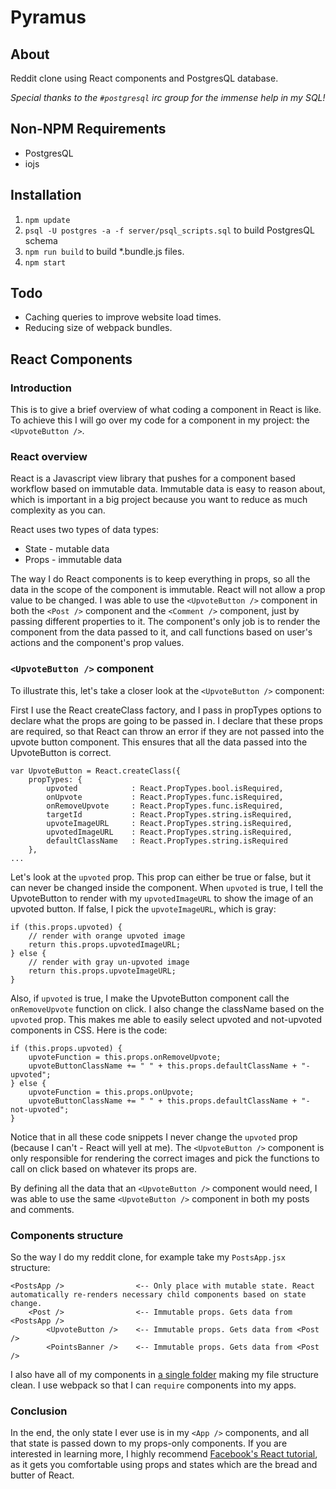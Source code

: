 # Pyramus
## About
Reddit clone using React components and PostgresQL database.

*Special thanks to the `#postgresql` irc group for the immense help in my SQL!*

## Non-NPM Requirements
* PostgresQL
* iojs

## Installation
1. `npm update`
2. `psql -U postgres -a -f server/psql_scripts.sql` to build PostgresQL schema
3. `npm run build` to build \*.bundle.js files.
4. `npm start`

## Todo

* Caching queries to improve website load times.
* Reducing size of webpack bundles.

## React Components

### Introduction
This is to give a brief overview of what coding a component in React is like. To achieve this I will go over my code for a component in my project: the `<UpvoteButton />`.

### React overview
React is a Javascript view library that pushes for a component based workflow based on immutable data. Immutable data is easy to reason about, which is important in a big project because you want to reduce as much complexity as you can.

React uses two types of data types:

* State - mutable data
* Props - immutable data

The way I do React components is to keep everything in props, so all the data in the scope of the component is immutable. React will not allow a prop value to be changed. I was able to use the `<UpvoteButton />` component in both the `<Post />` component and the `<Comment />` component, just by passing different properties to it. The component's only job is to render the component from the data passed to it, and call functions based on user's actions and the component's prop values.

### `<UpvoteButton />` component
To illustrate this, let's take a closer look at the `<UpvoteButton />` component:

First I use the React createClass factory, and I pass in propTypes options to declare what the props are going to be passed in. I declare that these props are required, so that React can throw an error if they are not passed into the upvote button component. This ensures that all the data passed into the UpvoteButton is correct.

    var UpvoteButton = React.createClass({
        propTypes: {
            upvoted            : React.PropTypes.bool.isRequired,
            onUpvote           : React.PropTypes.func.isRequired,
            onRemoveUpvote     : React.PropTypes.func.isRequired,
            targetId           : React.PropTypes.string.isRequired,
            upvoteImageURL     : React.PropTypes.string.isRequired,
            upvotedImageURL    : React.PropTypes.string.isRequired,
            defaultClassName   : React.PropTypes.string.isRequired
        },
    ...

Let's look at the `upvoted` prop. This prop can either be true or false, but it can never be changed inside the component. When `upvoted` is true, I tell the UpvoteButton to render with my `upvotedImageURL` to show the image of an upvoted button. If false, I pick the `upvoteImageURL`, which is gray:

    if (this.props.upvoted) {
        // render with orange upvoted image
        return this.props.upvotedImageURL;
    } else {
        // render with gray un-upvoted image
        return this.props.upvoteImageURL;
    }

Also, if `upvoted` is true, I make the UpvoteButton component call the `onRemoveUpvote` function on click. I also change the className based on the `upvoted` prop. This makes me able to easily select upvoted and not-upvoted components in CSS. Here is the code:

    if (this.props.upvoted) {
        upvoteFunction = this.props.onRemoveUpvote;
        upvoteButtonClassName += " " + this.props.defaultClassName + "-upvoted";
    } else {
        upvoteFunction = this.props.onUpvote;
        upvoteButtonClassName += " " + this.props.defaultClassName + "-not-upvoted";
    }

Notice that in all these code snippets I never change the `upvoted` prop (because I can't - React will yell at me). The `<UpvoteButton />` component is only responsible for rendering the correct images and pick the functions to call on click based on whatever its props are.

By defining all the data that an `<UpvoteButton />` component would need, I was able to use the same `<UpvoteButton />` component in both my posts and comments.

### Components structure
So the way I do my reddit clone, for example take my `PostsApp.jsx` structure:

    <PostsApp />                <-- Only place with mutable state. React automatically re-renders necessary child components based on state change.
        <Post />                <-- Immutable props. Gets data from <PostsApp />
            <UpvoteButton />    <-- Immutable props. Gets data from <Post />
            <PointsBanner />    <-- Immutable props. Gets data from <Post />

I also have all of my components in [a single folder](https://github.com/keithyong/pyramus/tree/master/client) making my file structure clean. I use webpack so that I can `require` components into my apps.

### Conclusion
In the end, the only state I ever use is in my `<App />` components, and all that state is passed down to my props-only components. If you are interested in learning more, I highly recommend [Facebook's React tutorial](http://facebook.github.io/react/docs/tutorial.html), as it gets you comfortable using props and states which are the bread and butter of React.
